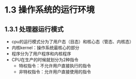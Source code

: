 # 1.3 操作系统的运行环境

## 1.3.1 处理器运行模式

* cpu的运行模式分为了用户态（目态）和核心态（管态、内核态）
* 内核kernel：操作系统最核心的部分
* 程序分为了用户程序和内核程序
* CPU在生产的时候就划分为2种指令
	* 特权指令：不允许用户直接执行的指令
	* 非特权指令：允许用户直接使用的指令

